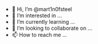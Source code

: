 - 👋 Hi, I’m @mart1n0fsteel
- 👀 I’m interested in ...
- 🌱 I’m currently learning ...
- 💞️ I’m looking to collaborate on ...
- 📫 How to reach me ...

<!---
mart1n0fsteel/mart1n0fsteel is a ✨ special ✨ repository because its `README.md` (this file) appears on your GitHub profile.
You can click the Preview link to take a look at your changes.
--->
